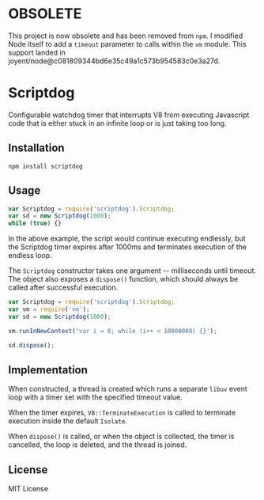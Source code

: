 OBSOLETE
========

This project is now obsolete and has been removed from `npm`.  I modified
Node itself to add a `timeout` parameter to calls within the `vm` module.
This support landed in joyent/node@c081809344bd6e35c49a1c573b954583c0e3a27d.


Scriptdog
=========

Configurable watchdog timer that interrupts V8 from executing Javascript
code that is either stuck in an infinite loop or is just taking too long.

Installation
------------

```
npm install scriptdog
```

Usage
-----

```javascript
var Scriptdog = require('scriptdog').Scriptdog;
var sd = new Scriptdog(1000);
while (true) {}
```

In the above example, the script would continue executing endlessly, but
the Scriptdog timer expires after 1000ms and terminates execution of the
endless loop.

The `Scriptdog` constructor takes one argument -- milliseconds until
timeout. The object also exposes a `dispose()` function, which should
always be called after successful execution.

```javascript
var Scriptdog = require('scriptdog').Scriptdog;
var vm = require('vm');
var sd = new Scriptdog(1000);

vm.runInNewContext('var i = 0; while (i++ < 10000000) {}');

sd.dispose();
```


Implementation
--------------

When constructed, a thread is created which runs a separate `libuv` event
loop with a timer set with the specified timeout value.

When the timer expires, `V8::TerminateExecution` is called to terminate
execution inside the default `Isolate`.

When `dispose()` is called, or when the object is collected, the timer is
cancelled, the loop is deleted, and the thread is joined.

License
-------

MIT License
